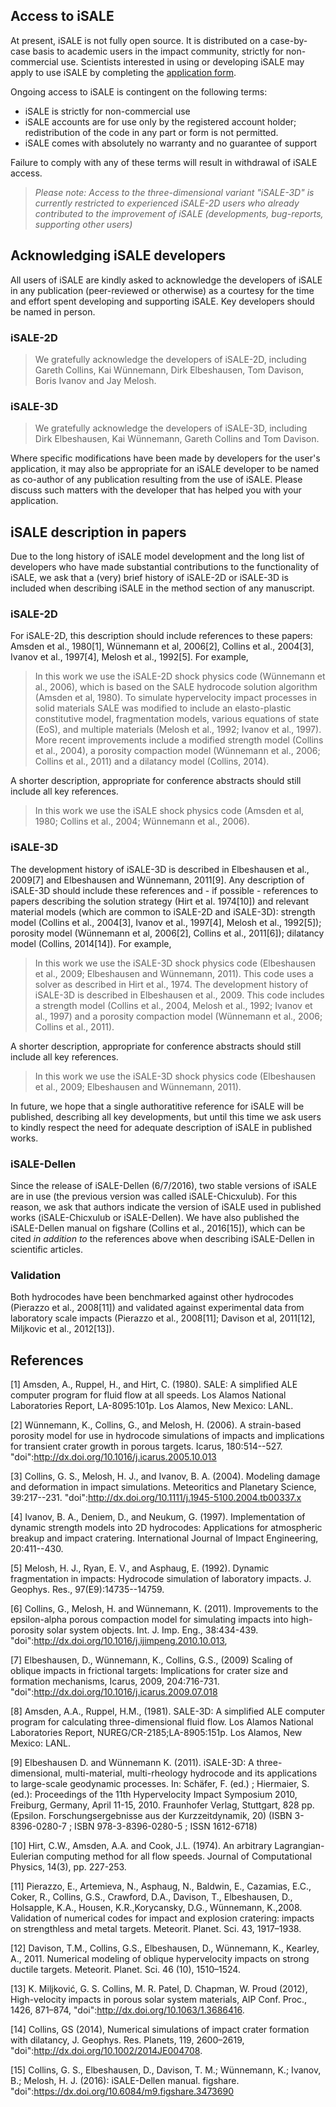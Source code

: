 ## Access to iSALE

At present, iSALE is not fully open source. It is distributed on a case-by-case basis to academic users in the impact community, strictly for non-commercial use. Scientists interested in using or developing iSALE may apply to use iSALE by completing the [application form](https://isale-code.github.io/access.html).

Ongoing access to iSALE is contingent on the following terms:

* iSALE is strictly for non-commercial use
* iSALE accounts are for use only by the registered account holder; redistribution of the code in any part or form is not permitted.
* iSALE comes with absolutely no warranty and no guarantee of support

Failure to comply with any of these terms will result in withdrawal of iSALE access.

> *Please note: Access to the three-dimensional variant "iSALE-3D" is currently restricted to experienced iSALE-2D users who already contributed to the improvement of iSALE (developments, bug-reports, supporting other users)*

## Acknowledging iSALE developers

All users of iSALE are kindly asked to acknowledge the developers of iSALE in any publication (peer-reviewed or otherwise) as a courtesy for the time and effort spent developing and supporting iSALE. Key developers should be named in person.

### iSALE-2D

> We gratefully acknowledge the developers of iSALE-2D, including Gareth Collins, Kai Wünnemann, Dirk Elbeshausen, Tom Davison, Boris Ivanov and Jay Melosh.

### iSALE-3D

> We gratefully acknowledge the developers of iSALE-3D, including Dirk Elbeshausen, Kai Wünnemann, Gareth Collins and Tom Davison.

Where specific modifications have been made by developers for the user's application, it may also be appropriate for an iSALE developer to be named as co-author of any publication resulting from the use of iSALE. Please discuss such matters with the developer that has helped you with your application.

## iSALE description in papers

Due to the long history of iSALE model development and the long list of developers who have made substantial contributions to the functionality of iSALE, we ask that a (very) brief history of iSALE-2D or iSALE-3D is included when describing iSALE in the method section of any manuscript.

### iSALE-2D

For iSALE-2D, this description should include references to these papers: Amsden et al., 1980[1], Wünnemann et al, 2006[2], Collins et al., 2004[3], Ivanov et al., 1997[4], Melosh et al., 1992[5]. For example,

> In this work we use the iSALE-2D shock physics code (Wünnemann et al., 2006), which is based on the SALE hydrocode solution algorithm (Amsden et al, 1980). To simulate hypervelocity impact processes in solid materials SALE was modified to include an elasto-plastic constitutive model, fragmentation models, various equations of state (EoS), and multiple materials (Melosh et al., 1992; Ivanov et al., 1997). More recent improvements include a modified strength model (Collins et al., 2004), a porosity compaction model (Wünnemann et al., 2006; Collins et al., 2011) and a dilatancy model (Collins, 2014). 

A shorter description, appropriate for conference abstracts should still include all key references.

> In this work we use the iSALE shock physics code (Amsden et al, 1980; Collins et al., 2004; Wünnemann et al., 2006).

### iSALE-3D

The development history of iSALE-3D is described in Elbeshausen et al., 2009[7] and Elbeshausen and Wünnemann, 2011[9]. Any description of iSALE-3D should include these references and - if possible - references to papers describing the solution strategy (Hirt et al. 1974[10]) and relevant material models (which are common to iSALE-2D and iSALE-3D): strength model (Collins et al., 2004[3], Ivanov et al., 1997[4], Melosh et al., 1992[5]); porosity model (Wünnemann et al, 2006[2], Collins et al., 2011[6]); dilatancy model (Collins, 2014[14]). For example,

> In this work we use the iSALE-3D shock physics code (Elbeshausen et al., 2009; Elbeshausen and Wünnemann, 2011). This code uses a solver as described in Hirt et al., 1974. The development history of iSALE-3D is described in Elbeshausen et al., 2009. This code includes a strength model (Collins et al., 2004, Melosh et al., 1992; Ivanov et al., 1997) and a porosity compaction model (Wünnemann et al., 2006; Collins et al., 2011).

A shorter description, appropriate for conference abstracts should still include all key references.

> In this work we use the iSALE-3D shock physics code (Elbeshausen et al., 2009; Elbeshausen and Wünnemann, 2011).

In future, we hope that a single authoratitive reference for iSALE will be published, describing all key developments, but until this time we ask users to kindly respect the need for adequate description of iSALE in published works.

### iSALE-Dellen

Since the release of iSALE-Dellen (6/7/2016), two stable versions of iSALE are in use (the previous version was called iSALE-Chicxulub). For this reason, we ask that authors indicate the version of iSALE used in published works (iSALE-Chicxulub or iSALE-Dellen). We have also published the iSALE-Dellen manual on figshare (Collins et al., 2016[15]), which can be cited *in addition to* the references above when describing iSALE-Dellen in scientific articles.

### Validation 

Both hydrocodes have been benchmarked against other hydrocodes (Pierazzo et al., 2008[11]) and validated against experimental data from laboratory scale impacts (Pierazzo et al., 2008[11]; Davison et al, 2011[12], Miljkovic et al., 2012[13]).

## References

[1] Amsden, A., Ruppel, H., and Hirt, C. (1980). SALE: A simplified ALE computer program for fluid flow at all speeds. Los Alamos National Laboratories Report, LA-8095:101p. Los Alamos, New Mexico: LANL.

[2] Wünnemann, K., Collins, G., and Melosh, H. (2006). A strain-based porosity model for use in hydrocode simulations of impacts and implications for transient crater growth in porous targets. Icarus, 180:514--527. "doi":http://dx.doi.org/10.1016/j.icarus.2005.10.013 

[3] Collins, G. S., Melosh, H. J., and Ivanov, B. A. (2004). Modeling damage and deformation in impact simulations. Meteoritics and Planetary Science, 39:217--231. "doi":http://dx.doi.org/10.1111/j.1945-5100.2004.tb00337.x

[4] Ivanov, B. A., Deniem, D., and Neukum, G. (1997). Implementation of dynamic strength models into 2D hydrocodes: Applications for atmospheric breakup and impact cratering. International Journal of Impact Engineering, 20:411--430.

[5] Melosh, H. J., Ryan, E. V., and Asphaug, E. (1992). Dynamic fragmentation in impacts: Hydrocode simulation of laboratory impacts. J. Geophys. Res., 97(E9):14735--14759.

[6] Collins, G., Melosh, H. and Wünnemann, K. (2011). Improvements to the epsilon-alpha porous compaction model for simulating impacts into high-porosity solar system objects. Int. J. Imp. Eng., 38:434-439. "doi":http://dx.doi.org/10.1016/j.ijimpeng.2010.10.013,

[7] Elbeshausen, D., Wünnemann, K., Collins, G.S., (2009) Scaling of oblique impacts in frictional targets: Implications for crater size and formation mechanisms, Icarus, 2009, 204:716-731. "doi":http://dx.doi.org/10.1016/j.icarus.2009.07.018 

[8] Amsden, A.A., Ruppel, H.M., (1981). SALE-3D: A simplified ALE computer program for calculating three-dimensional fluid flow. Los Alamos National Laboratories Report, NUREG/CR-2185;LA-8905:151p. Los Alamos, New Mexico: LANL.

[9] Elbeshausen D. and Wünnemann K. (2011). iSALE-3D: A three-dimensional, multi-material, multi-rheology hydrocode and its applications to large-scale geodynamic processes. In: Schäfer, F. (ed.) ; Hiermaier, S. (ed.): Proceedings of the 11th Hypervelocity Impact Symposium 2010, Freiburg, Germany, April 11-15, 2010. Fraunhofer Verlag, Stuttgart, 828 pp. (Epsilon. Forschungsergebnisse aus der Kurzzeitdynamik, 20) (ISBN 3-8396-0280-7 ; ISBN 978-3-8396-0280-5 ; ISSN 1612-6718)

[10] Hirt, C.W., Amsden, A.A. and Cook, J.L. (1974). An arbitrary Lagrangian-Eulerian computing method for all flow speeds. Journal of Computational Physics, 14(3), pp. 227-253.

[11] Pierazzo, E., Artemieva, N., Asphaug, N., Baldwin, E., Cazamias, E.C., Coker, R., Collins, G.S., Crawford, D.A., Davison, T., Elbeshausen, D., Holsapple, K.A., Housen, K.R.,Korycansky, D.G., Wünnemann, K.,2008. Validation of numerical codes for impact and explosion cratering: impacts on strengthless and metal targets. Meteorit. Planet. Sci. 43, 1917–1938.

[12] Davison, T.M., Collins, G.S., Elbeshausen, D., Wünnemann, K., Kearley, A., 2011. Numerical modeling of oblique hypervelocity impacts on strong ductile targets. Meteorit. Planet. Sci. 46 (10), 1510–1524.

[13] K. Miljković, G. S. Collins, M. R. Patel, D. Chapman, W. Proud (2012), High-velocity impacts in porous solar system materials, AIP Conf. Proc., 1426, 871–874, "doi":http://dx.doi.org/10.1063/1.3686416.

[14] Collins, GS (2014), Numerical simulations of impact crater formation with dilatancy, J. Geophys. Res. Planets, 119, 2600–2619, "doi":http://dx.doi.org/10.1002/2014JE004708.

[15] Collins, G. S., Elbeshausen, D., Davison, T. M.; Wünnemann, K.; Ivanov, B.; Melosh, H. J. (2016): iSALE-Dellen manual. figshare. "doi":https://dx.doi.org/10.6084/m9.figshare.3473690
